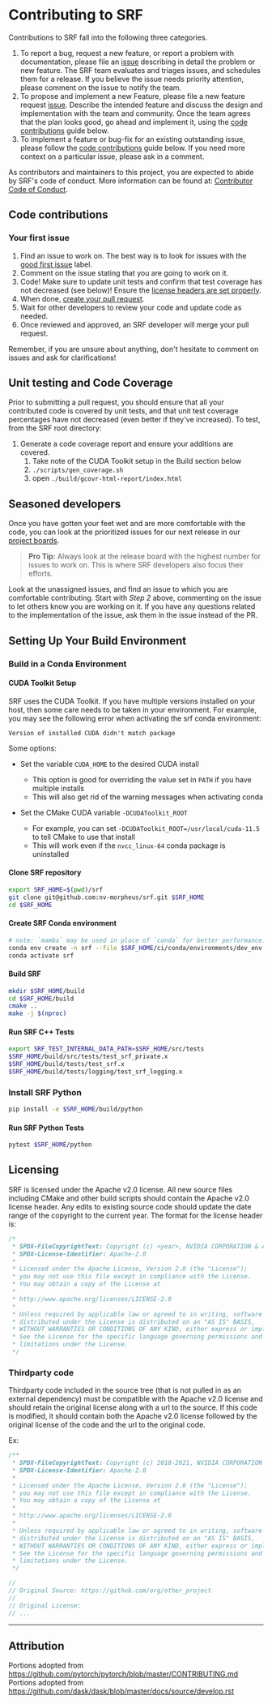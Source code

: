 # Contributing to SRF

Contributions to SRF fall into the following three categories.

1. To report a bug, request a new feature, or report a problem with
    documentation, please file an [issue](https://github.com/NVIDIA/SRF/issues/new)
    describing in detail the problem or new feature. The SRF team evaluates
    and triages issues, and schedules them for a release. If you believe the
    issue needs priority attention, please comment on the issue to notify the
    team.
2. To propose and implement a new Feature, please file a new feature request
    [issue](https://github.com/NVIDIA/SRF/issues/new). Describe the
    intended feature and discuss the design and implementation with the team and
    community. Once the team agrees that the plan looks good, go ahead and
    implement it, using the [code contributions](#code-contributions) guide below.
3. To implement a feature or bug-fix for an existing outstanding issue, please
    follow the [code contributions](#code-contributions) guide below. If you
    need more context on a particular issue, please ask in a comment.

As contributors and maintainers to this project,
you are expected to abide by SRF's code of conduct.
More information can be found at: [Contributor Code of Conduct](CODE_OF_CONDUCT.md).

## Code contributions

### Your first issue

1. Find an issue to work on. The best way is to look for issues with the [good first issue](https://github.com/NVIDIA/SRF/issues) label.
2. Comment on the issue stating that you are going to work on it.
3. Code! Make sure to update unit tests and confirm that test coverage has not decreased (see below)! Ensure the 
[license headers are set properly](#Licensing).
4. When done, [create your pull request](https://github.com/NVIDIA/SRF/compare).
5. Wait for other developers to review your code and update code as needed.
6. Once reviewed and approved, an SRF developer will merge your pull request.

Remember, if you are unsure about anything, don't hesitate to comment on issues and ask for clarifications!

## Unit testing and Code Coverage
Prior to submitting a pull request, you should ensure that all your contributed code is covered by unit tests, and that
unit test coverage percentages have not decreased (even better if they've increased). To test, from the SRF root 
directory:

1. Generate a code coverage report and ensure your additions are covered.
   1. Take note of the CUDA Toolkit setup in the Build section below
   2. `./scripts/gen_coverage.sh`
   3. open `./build/gcovr-html-report/index.html`

## Seasoned developers

Once you have gotten your feet wet and are more comfortable with the code, you can look at the prioritized issues for our next release in our [project boards](https://github.com/NVIDIA/SRF/projects).

> **Pro Tip:** Always look at the release board with the highest number for issues to work on. This is where SRF developers also focus their efforts.

Look at the unassigned issues, and find an issue to which you are comfortable contributing. Start with _Step 2_ above, commenting on the issue to let others know you are working on it. If you have any questions related to the implementation of the issue, ask them in the issue instead of the PR.

## Setting Up Your Build Environment

### Build in a Conda Environment

#### CUDA Toolkit Setup

SRF uses the CUDA Toolkit. If you have multiple versions installed on your host, then some care needs to be taken in your environment.
For example, you may see the following error when activating the srf conda environment:

`Version of installed CUDA didn't match package`

Some options:

- Set the variable `CUDA_HOME` to the desired CUDA install
  - This option is good for overriding the value set in `PATH` if you have multiple installs
  - This will also get rid of the warning messages when activating conda

- Set the CMake CUDA variable `-DCUDAToolkit_ROOT`
  - For example, you can set `-DCUDAToolkit_ROOT=/usr/local/cuda-11.5` to tell CMake to use that install
  - This will work even if the `nvcc_linux-64` conda package is uninstalled

#### Clone SRF repository
```bash
export SRF_HOME=$(pwd)/srf
git clone git@github.com:nv-morpheus/srf.git $SRF_HOME
cd $SRF_HOME
```

#### Create SRF Conda environment
```bash
# note: `mamba` may be used in place of `conda` for better performance.
conda env create -n srf --file $SRF_HOME/ci/conda/environments/dev_env.yml
conda activate srf
```
#### Build SRF
```bash
mkdir $SRF_HOME/build
cd $SRF_HOME/build
cmake ..
make -j $(nproc)
```

#### Run SRF C++ Tests
```bash
export SRF_TEST_INTERNAL_DATA_PATH=$SRF_HOME/src/tests
$SRF_HOME/build/src/tests/test_srf_private.x
$SRF_HOME/build/tests/test_srf.x
$SRF_HOME/build/tests/logging/test_srf_logging.x
```

### Install SRF Python
```bash
pip install -e $SRF_HOME/build/python
```

#### Run SRF Python Tests
```bash
pytest $SRF_HOME/python
```

## Licensing
SRF is licensed under the Apache v2.0 license. All new source files including CMake and other build scripts should contain the Apache v2.0 license header. Any edits to existing source code should update the date range of the copyright to the current year. The format for the license header is:

```c++
/*
 * SPDX-FileCopyrightText: Copyright (c) <year>, NVIDIA CORPORATION & AFFILIATES. All rights reserved.
 * SPDX-License-Identifier: Apache-2.0
 *
 * Licensed under the Apache License, Version 2.0 (the "License");
 * you may not use this file except in compliance with the License.
 * You may obtain a copy of the License at
 *
 * http://www.apache.org/licenses/LICENSE-2.0
 *
 * Unless required by applicable law or agreed to in writing, software
 * distributed under the License is distributed on an "AS IS" BASIS,
 * WITHOUT WARRANTIES OR CONDITIONS OF ANY KIND, either express or implied.
 * See the License for the specific language governing permissions and
 * limitations under the License.
 */
 ```

### Thirdparty code
Thirdparty code included in the source tree (that is not pulled in as an external dependency) must be compatible with the Apache v2.0 license and should retain the original license along with a url to the source. If this code is modified, it should contain both the Apache v2.0 license followed by the original license of the code and the url to the original code.

Ex:
```c++
/**
 * SPDX-FileCopyrightText: Copyright (c) 2018-2021, NVIDIA CORPORATION & AFFILIATES. All rights reserved.
 * SPDX-License-Identifier: Apache-2.0
 *
 * Licensed under the Apache License, Version 2.0 (the "License");
 * you may not use this file except in compliance with the License.
 * You may obtain a copy of the License at
 *
 * http://www.apache.org/licenses/LICENSE-2.0
 *
 * Unless required by applicable law or agreed to in writing, software
 * distributed under the License is distributed on an "AS IS" BASIS,
 * WITHOUT WARRANTIES OR CONDITIONS OF ANY KIND, either express or implied.
 * See the License for the specific language governing permissions and
 * limitations under the License.
 */

//
// Original Source: https://github.com/org/other_project
//
// Original License:
// ...
```


---

## Attribution
Portions adopted from https://github.com/pytorch/pytorch/blob/master/CONTRIBUTING.md \
Portions adopted from https://github.com/dask/dask/blob/master/docs/source/develop.rst

